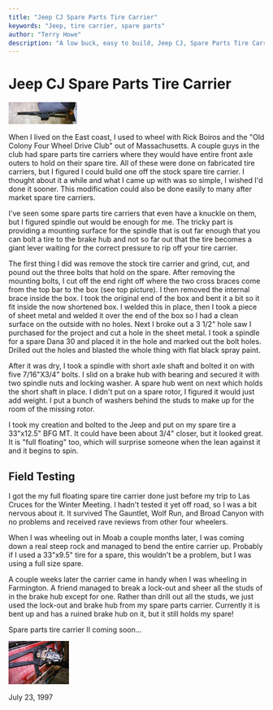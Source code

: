 ```yaml
---
title: "Jeep CJ Spare Parts Tire Carrier"
keywords: "Jeep, tire carrier, spare parts"
author: "Terry Howe"
description: "A low buck, easy to build, Jeep CJ, Spare Parts Tire Carrier."
---
```

# Jeep CJ Spare Parts Tire Carrier

[![Spare Tire Carrier](../img/body/spare1_.jpg)](../img/body/spare1.jpg) 

When I lived on the East coast, I used to wheel with Rick Boiros and the "Old Colony Four Wheel Drive Club" out of Massachusetts. A couple guys in the club had spare parts tire carriers where they would have entire front axle outers to hold on their spare tire. All of these were done on fabricated tire carriers, but I figured I could build one off the stock spare tire carrier. I thought about it a while and what I came up with was so simple, I wished I'd done it sooner. This modification could also be done easily to many after market spare tire carriers. 

I've seen some spare parts tire carriers that even have a knuckle on them, but I figured spindle out would be enough for me. The tricky part is providing a mounting surface for the spindle that is out far enough that you can bolt a tire to the brake hub and not so far out that the tire becomes a giant lever waiting for the correct pressure to rip off your tire carrier. 

The first thing I did was remove the stock tire carrier and grind, cut, and pound out the three bolts that hold on the spare. After removing the mounting bolts, I cut off the end right off where the two cross braces come from the top bar to the box (see top picture). I then removed the internal brace inside the box. I took the original end of the box and bent it a bit so it fit inside the now shortened box. I welded this in place, then I took a piece of sheet metal and welded it over the end of the box so I had a clean surface on the outside with no holes. Next I broke out a 3 1/2" hole saw I purchased for the project and cut a hole in the sheet metal. I took a spindle for a spare Dana 30 and placed it in the hole and marked out the bolt holes. Drilled out the holes and blasted the whole thing with flat black spray paint. 

After it was dry, I took a spindle with short axle shaft and bolted it on with five 7/16"X3/4" bolts. I slid on a brake hub with bearing and secured it with two spindle nuts and locking washer. A spare hub went on next which holds the short shaft in place. I didn't put on a spare rotor, I figured it would just add weight. I put a bunch of washers behind the studs to make up for the room of the missing rotor. 

I took my creation and bolted to the Jeep and put on my spare tire a 33"x12.5" BFG MT. It could have been about 3/4" closer, but it looked great. It is "full floating" too, which will surprise someone when the lean against it and it begins to spin. 

## Field Testing

I got the my full floating spare tire carrier done just before my trip to Las Cruces for the Winter Meeting. I hadn't tested it yet off road, so I was a bit nervous about it. It survived The Gauntlet, Wolf Run, and Broad Canyon with no problems and received rave reviews from other four wheelers. 

When I was wheeling out in Moab a couple months later, I was coming down a real steep rock and managed to bend the entire carrier up. Probably if I used a 33"x9.5" tire for a spare, this wouldn't be a problem, but I was using a full size spare. 

A couple weeks later the carrier came in handy when I was wheeling in Farmington. A friend managed to break a lock-out and sheer all the studs of in the brake hub except for one. Rather than drill out all the studs, we just used the lock-out and brake hub from my spare parts carrier. Currently it is bent up and has a ruined brake hub on it, but it still holds my spare! 

Spare parts tire carrier II coming soon... 

[![Spare Tire Carrier](../img/body/spare2_.jpg)](../img/body/spare2.jpg) 

July 23, 1997